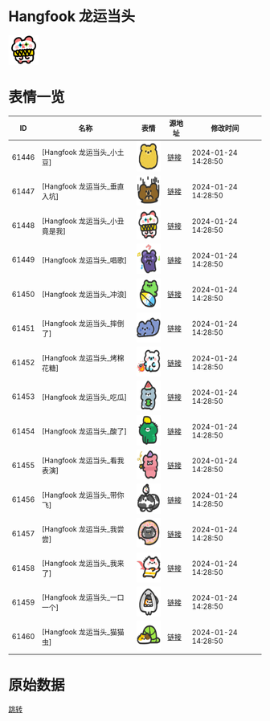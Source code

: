 # Hangfook 龙运当头

<img src="./cover.png" height="60" alt="cover" />

# 表情一览

|ID|名称|表情|源地址|修改时间|
|----|----|----|----|----|
|61446|[Hangfook 龙运当头_小土豆]|<img src="./pic/061446_%5BHangfook 龙运当头_小土豆%5D.png" height="60" alt="小土豆"/>|[链接](https://i0.hdslb.com/bfs/garb/8149460cd49a2c65b7067198a8c11182f66e728a.png)|2024-01-24 14:28:50|
|61447|[Hangfook 龙运当头_垂直入坑]|<img src="./pic/061447_%5BHangfook 龙运当头_垂直入坑%5D.png" height="60" alt="垂直入坑"/>|[链接](https://i0.hdslb.com/bfs/garb/358d5a89c923e2ae8cb84c6bb92346afa22e99cd.png)|2024-01-24 14:28:50|
|61448|[Hangfook 龙运当头_小丑竟是我]|<img src="./pic/061448_%5BHangfook 龙运当头_小丑竟是我%5D.png" height="60" alt="小丑竟是我"/>|[链接](https://i0.hdslb.com/bfs/garb/b499d51b553bd735c49db77dd62ffda9b71f09d1.png)|2024-01-24 14:28:50|
|61449|[Hangfook 龙运当头_唱歌]|<img src="./pic/061449_%5BHangfook 龙运当头_唱歌%5D.png" height="60" alt="唱歌"/>|[链接](https://i0.hdslb.com/bfs/garb/5b40e1b4010a57a80af0c64049d776b96519b432.png)|2024-01-24 14:28:50|
|61450|[Hangfook 龙运当头_冲浪]|<img src="./pic/061450_%5BHangfook 龙运当头_冲浪%5D.png" height="60" alt="冲浪"/>|[链接](https://i0.hdslb.com/bfs/garb/a343a2f0fd82086ebe9facadf492266e316dd12a.png)|2024-01-24 14:28:50|
|61451|[Hangfook 龙运当头_摔倒了]|<img src="./pic/061451_%5BHangfook 龙运当头_摔倒了%5D.png" height="60" alt="摔倒了"/>|[链接](https://i0.hdslb.com/bfs/garb/7612e276431a93e54a9018f51b84b957da280d08.png)|2024-01-24 14:28:50|
|61452|[Hangfook 龙运当头_烤棉花糖]|<img src="./pic/061452_%5BHangfook 龙运当头_烤棉花糖%5D.png" height="60" alt="烤棉花糖"/>|[链接](https://i0.hdslb.com/bfs/garb/3060f907102c202b8728f9c27f93538a7658febb.png)|2024-01-24 14:28:50|
|61453|[Hangfook 龙运当头_吃瓜]|<img src="./pic/061453_%5BHangfook 龙运当头_吃瓜%5D.png" height="60" alt="吃瓜"/>|[链接](https://i0.hdslb.com/bfs/garb/32d32dad57c6bf558006a93440dbe4fd3c52af9f.png)|2024-01-24 14:28:50|
|61454|[Hangfook 龙运当头_酸了]|<img src="./pic/061454_%5BHangfook 龙运当头_酸了%5D.png" height="60" alt="酸了"/>|[链接](https://i0.hdslb.com/bfs/garb/0b2cb8e1fd27db674919387f27e4ea9abd69db7a.png)|2024-01-24 14:28:50|
|61455|[Hangfook 龙运当头_看我表演]|<img src="./pic/061455_%5BHangfook 龙运当头_看我表演%5D.png" height="60" alt="看我表演"/>|[链接](https://i0.hdslb.com/bfs/garb/44970e118b632db144e6ee139fa6c2b40e161827.png)|2024-01-24 14:28:50|
|61456|[Hangfook 龙运当头_带你飞]|<img src="./pic/061456_%5BHangfook 龙运当头_带你飞%5D.png" height="60" alt="带你飞"/>|[链接](https://i0.hdslb.com/bfs/garb/57c97a99d2379774c95efbdda78fda44d443c614.png)|2024-01-24 14:28:50|
|61457|[Hangfook 龙运当头_我尝尝]|<img src="./pic/061457_%5BHangfook 龙运当头_我尝尝%5D.png" height="60" alt="我尝尝"/>|[链接](https://i0.hdslb.com/bfs/garb/a8eaf340436fac6ca181da2107bafc9f39b37c45.png)|2024-01-24 14:28:50|
|61458|[Hangfook 龙运当头_我来了]|<img src="./pic/061458_%5BHangfook 龙运当头_我来了%5D.png" height="60" alt="我来了"/>|[链接](https://i0.hdslb.com/bfs/garb/cbf6be074671b3321c292a655dfaf899a1109420.png)|2024-01-24 14:28:50|
|61459|[Hangfook 龙运当头_一口一个]|<img src="./pic/061459_%5BHangfook 龙运当头_一口一个%5D.png" height="60" alt="一口一个"/>|[链接](https://i0.hdslb.com/bfs/garb/6c45533041f406ec124478c565675188ddb8d312.png)|2024-01-24 14:28:50|
|61460|[Hangfook 龙运当头_猫猫虫]|<img src="./pic/061460_%5BHangfook 龙运当头_猫猫虫%5D.png" height="60" alt="猫猫虫"/>|[链接](https://i0.hdslb.com/bfs/garb/ce76cfb63e0c84a8ab939f0a09f54730c97713fd.png)|2024-01-24 14:28:50|

# 原始数据

[跳转](./raw.json)

